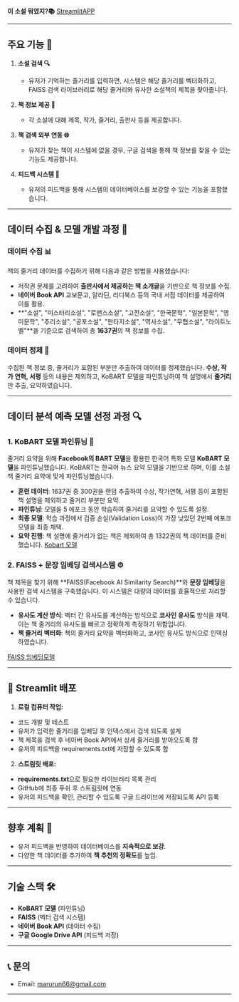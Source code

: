 **이 소설 뭐였지?📚**
[StreamlitAPP](https://find-book-marurun66.streamlit.app/)

---

## **주요 기능 🔑**

1. **소설 검색 🔍**
   - 유저가 기억하는 줄거리를 입력하면, 시스템은 해당 줄거리를 벡터화하고, FAISS 검색 라이브러리로 해당 줄거리와 유사한 소설책의 제목을 찾아줍니다.

2. **책 정보 제공 📖**
   - 각 소설에 대해 제목, 작가, 줄거리, 출판사 등을 제공합니다.

3. **책 검색 외부 연동 🌐**
   - 유저가 찾는 책이 시스템에 없을 경우, 구글 검색을 통해 책 정보를 찾을 수 있는 기능도 제공합니다.

4. **피드백 시스템 📝**
   - 유저의 피드백을 통해 시스템의 데이터베이스를 보강할 수 있는 기능을 포함했습니다.

---

## **데이터 수집 & 모델 개발 과정 🧠**

### **데이터 수집 📊**
책의 줄거리 데이터를 수집하기 위해 다음과 같은 방법을 사용했습니다:
- 저작권 문제를 고려하여 **출판사에서 제공하는 책 소개글**을 기반으로 책 정보를 수집.
- **네이버 Book API** 교보문고, 알라딘, 리디북스 등의 국내 서점 데이터를 제공하여 이를 활용.
- **"소설", "미스터리소설", "로맨스소설", "고전소설", "한국문학", "일본문학", "영미문학", "추리소설", "공포소설", "판타지소설", "역사소설", "무협소설", "라이트노벨"**을 기준으로 검색하여 총 **1637권**의 책 정보를 수집.

### **데이터 정제 🧹**
수집된 책 정보 중, 줄거리가 포함된 부분만 추출하여 데이터를 정제했습니다. **수상, 작가 연혁, 서평** 등의 내용은 제외하고, KoBART 모델을 파인튜닝하여 책 설명에서 **줄거리**만 추출, 요약하였습니다.


---

## **데이터 분석 예측 모델 선정 과정 🔍**

### **1. KoBART 모델 파인튜닝 🔧**
줄거리 요약을 위해 **Facebook의 BART 모델**을 활용한 한국어 특화 모델 **KoBART 모델**을 파인튜닝했습니다.
KoBART는 한국어 뉴스 요약 모델을 기반으로 하며, 이를 소설 책 줄거리 요약에 맞게 파인튜닝했습니다.
- **훈련 데이터**: 1637권 중 300권을 랜덤 추출하여 수상, 작가연혁, 서평 등이 포함된 책 설명을 제외하고 줄거리 부분만 요약.
- **파인튜닝**: 모델을 5 에포크 동안 학습하여 줄거리를 요약할 수 있도록 설정.
- **최종 모델**: 학습 과정에서 검증 손실(Validation Loss)이 가장 낮았던 2번째 에포크 모델을 최종 채택.
- **요약 진행**: 책 설명에 줄거리가 없는 책은 제외하여 총 1322권의 책 데이터를 준비했습니다.
[Kobart 모델](https://huggingface.co/gogamza/kobart-summarization)

### **2. FAISS + 문장 임베딩 검색시스템 ⚙️**
책 제목을 찾기 위해 **FAISS(Facebook AI Similarity Search)**와 **문장 임베딩**을 사용한 검색 시스템을 구축했습니다. 이 시스템은 대량의 데이터를 효율적으로 처리할 수 있습니다.
- **유사도 계산 방식**: 벡터 간 유사도를 계산하는 방식으로 **코사인 유사도** 방식을 채택. 이는 책 줄거리의 유사도를 빠르고 정확하게 측정하기 위함입니다.
- **책 줄거리 벡터화**: 책의 줄거리 요약을 벡터화하고, 코사인 유사도 방식으로 인덱싱 하였습니다.

[FAISS 임베딩모델](https://huggingface.co/BM-K/KoSimCSE-roberta)

---
## 🚀 **Streamlit 배포**
1. **로컬 컴퓨터 작업:**  
- 코드 개발 및 테스트
- 유저가 입력한 줄거리를 임베딩 후 인덱스에서 검색 되도록 설계
- 책 제목을 검색 후 네이버 Book API에서 상세 줄거리를 받아오도록 함
- 유저의 피드백을 requirements.txt에 저장할 수 있도록 함
2. **스트림릿 배포:**  
- **requirements.txt**으로 필요한 라이브러리 목록 관리
- GitHub에 최종 푸쉬 후 스트림릿에 연동
- 유저의 피드백을 확인, 관리할 수 있도록 구글 드라이브에 저장되도록 API 등록

---
## **향후 계획 🔮**
- 유저 피드백을 반영하여 데이터베이스를 **지속적으로 보강**.
- 다양한 책 데이터를 추가하여 **책 추천의 정확도**를 높임.

---

## **기술 스택 🛠️**
- **KoBART 모델** (파인튜닝)
- **FAISS** (벡터 검색 시스템)
- **네이버 Book API** (데이터 수집)
- **구글 Google Drive API** (피드백 저장) 

---
## 📞 **문의**
- Email: marurun66@gmail.com
---

